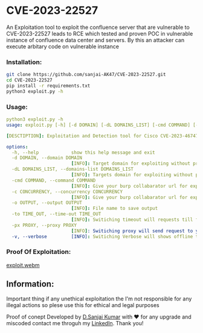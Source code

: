 # CVE-2023-22527
An Exploitation tool to exploit the confluence server that are vulnerable to CVE-2023-22527 leads to RCE which tested and proven POC
in vulnerable instance of confluence data center and servers. By this an attacker can execute arbitary code on vulnerable instance


### Installation:

```bash
git clone https://github.com/sanjai-AK47/CVE-2023-22527.git
cd CVE-2023-22527
pip install -r requirements.txt
python3 exploit.py -h
```

### Usage:
```yaml
python3 exploit.py -h                                                                         
usage: exploit.py [-h] [-d DOMAIN] [-dL DOMAINS_LIST] [-cmd COMMAND] [-c CONCURRENCY] [-o OUTPUT] [-to TIME_OUT] [-px PROXY] [-v]

[DESCTIPTION]: Exploitation and Detection tool for Cisco CVE-2023-46747

options:
  -h, --help            show this help message and exit
  -d DOMAIN, --domain DOMAIN
                        [INFO]: Target domain for exploiting without protocol eg:(www.domain.com)
  -dL DOMAINS_LIST, --domains-list DOMAINS_LIST
                        [INFO]: Targets domain for exploiting without protocol eg:(www.domain.com)
  -cmd COMMAND, --command COMMAND
                        [INFO]: Give your burp collabarator url for exploitation
  -c CONCURRENCY, --concurrency CONCURRENCY
                        [INFO]: Give your burp collabarator url for exploitation
  -o OUTPUT, --output OUTPUT
                        [INFO]: File name to save output
  -to TIME_OUT, --time-out TIME_OUT
                        [INFO]: Switiching timeout will requests till for your timeout and also for BURPSUITE
  -px PROXY, --proxy PROXY
                        [INFO]: Switiching proxy will send request to your configured proxy (eg: BURPSUITE)
  -v, --verbose         [INFO]: Switiching Verbose will shows offline targets

```

### Proof Of Exploitation:


[exploit.webm](https://github.com/sanjai-AK47/CVE-2023-22527/assets/119435129/c1ed2eea-700b-4eeb-aa71-2d3dac7da000)

## Information:

Important thing if any unethical exploitation the I'm not responsible for any illegal actions so plese use this for ethical and legal purposes

Proof of conept Developed by [D.Sanjai Kumar](https://www.linkedin.com/in/d-sanjai-kumar-109a7227b/) with ♥️ for any upgrade and miscoded contact me throguh my [LinkedIn](https://www.linkedin.com/in/d-sanjai-kumar-109a7227b/). Thank you!




